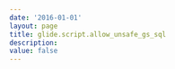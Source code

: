 ```yaml
---
date: '2016-01-01'
layout: page
title: glide.script.allow_unsafe_gs_sql
description:  
value: false
---
```

